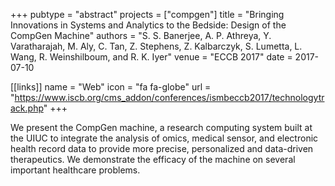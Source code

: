 +++
pubtype = "abstract"
projects = ["compgen"]
title = "Bringing Innovations in Systems and Analytics to the Bedside: Design of the CompGen Machine"
authors = "S. S. Banerjee, A. P. Athreya, Y. Varatharajah, M. Aly, C. Tan, Z. Stephens, Z. Kalbarczyk, S. Lumetta, L. Wang, R. Weinshilboum, and R. K. Iyer"
venue = "ECCB 2017"
date = 2017-07-10

[[links]]
  name = "Web"
  icon = "fa fa-globe"
  url = "https://www.iscb.org/cms_addon/conferences/ismbeccb2017/technologytrack.php"
+++

We present the CompGen machine, a research computing system built at the UIUC to integrate the
analysis of omics, medical sensor, and electronic health record data to provide more precise,
personalized and data-driven therapeutics. We demonstrate the efficacy of the machine on several
important healthcare problems.
